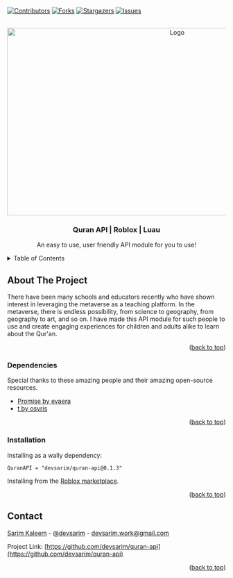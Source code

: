 <!-- PROJECT SHIELDS -->
<!--
*** I'm using markdown "reference style" links for readability.
*** Reference links are enclosed in brackets [ ] instead of parentheses ( ).
*** See the bottom of this document for the declaration of the reference variables
*** for contributors-url, forks-url, etc. This is an optional, concise syntax you may use.
*** https://www.markdownguide.org/basic-syntax/#reference-style-links
-->
[![Contributors][contributors-shield]][contributors-url]
[![Forks][forks-shield]][forks-url]
[![Stargazers][stars-shield]][stars-url]
[![Issues][issues-shield]][issues-url]



<!-- PROJECT LOGO -->
<br />
<div align="center">
  <img src="https://user-images.githubusercontent.com/55910649/198568699-697d919f-6343-4c7d-b1b3-1dfbc53fa2f8.png" alt="Logo" width="768" height="432">
  <h3 align="center">Quran API | Roblox | Luau</h3>

  <p align="center">
    An easy to use, user friendly API module for you to use!
    <br />
  </p>
</div>



<!-- TABLE OF CONTENTS -->
<details>
  <summary>Table of Contents</summary>
  <ol>
    <li>
      <a href="#about-the-project">About The Project</a>
      <ul>
        <li><a href="#built-with">Built With</a></li>
      </ul>
    </li>
    <li>
      <a href="#installation">Installation</a>
    </li>
    <li><a href="#contact">Contact</a></li>
    <li><a href="#acknowledgments">Acknowledgments</a></li>
  </ol>
</details>



<!-- ABOUT THE PROJECT -->
## About The Project

There have been many schools and educators recently who have shown interest in leveraging the metaverse as a teaching platform. 
In the metaverse, there is endless possibility, from science to geography, from geography to art, and so on. I have made this API module for such people to use
and create engaging experiences for children and adults alike to learn about the Qur'an.

<p align="right">(<a href="#readme-top">back to top</a>)</p>



### Dependencies

Special thanks to these amazing people and their amazing open-source resources.

* [Promise by evaera](https://eryn.io/roblox-lua-promise/)
* [t by osyris](https://github.com/osyrisrblx/t)

<p align="right">(<a href="#readme-top">back to top</a>)</p>



### Installation

Installing as a wally dependency:

```
QuranAPI = "devsarim/quran-api@0.1.3"
```

Installing from the [Roblox marketplace](https://www.roblox.com/library/11395289994/QuranAPI).

<p align="right">(<a href="#readme-top">back to top</a>)</p>

<!-- CONTACT -->
## Contact

[Sarim Kaleem](https://www.linkedin.com/in/devsarim/) - [@devsarim](https://twitter.com/devsarim) - devsarim.work@gmail.com

Project Link: [https://github.com/devsarim/quran-api](https://github.com/devsarim/quran-api)

<p align="right">(<a href="#readme-top">back to top</a>)</p>

<!-- MARKDOWN LINKS & IMAGES -->
<!-- https://www.markdownguide.org/basic-syntax/#reference-style-links -->
[contributors-shield]: https://img.shields.io/github/contributors/devsarim/quran-api
[contributors-url]: https://github.com/devsarim/quran-api/graphs/contributors
[forks-shield]: https://img.shields.io/github/forks/devsarim/quran-api
[forks-url]: https://github.com/devsarim/quran-api/network/members
[stars-shield]: https://img.shields.io/github/stars/devsarim/quran-api
[stars-url]: https://github.com/devsarim/quran-api/stargazers
[issues-shield]: https://img.shields.io/github/issues/devsarim/quran-api
[issues-url]: https://github.com/devsarim/quran-api/issues
[linkedin-shield]: https://img.shields.io/badge/-LinkedIn-black.svg?style=for-the-badge&logo=linkedin&colorB=555
[linkedin-url]: https://linkedin.com/in/devsarim
[product-screenshot]: https://user-images.githubusercontent.com/55910649/198568699-697d919f-6343-4c7d-b1b3-1dfbc53fa2f8.png
[Promise]: https://user-images.githubusercontent.com/55910649/198571100-fd12f91f-ef4e-4fb1-941b-4b0c5b6278f4.png
[Promise-url]: [https://nextjs.org/](https://eryn.io/roblox-lua-promise/)
